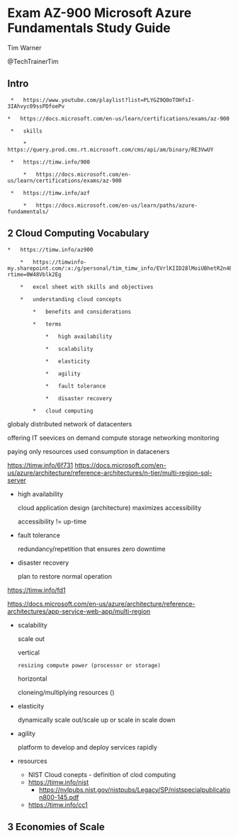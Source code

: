 # Exam AZ-900 Microsoft Azure Fundamentals Study Guide

Tim Warner

@TechTrainerTim

## Intro

     *   https://www.youtube.com/playlist?list=PLYGZ9Q0oTOHfsI-3IAhvyc09ssPDfoePv

    *   https://docs.microsoft.com/en-us/learn/certifications/exams/az-900

     *   skills

         *   https://query.prod.cms.rt.microsoft.com/cms/api/am/binary/RE3VwUY
  
     *   https://timw.info/900

         *   https://docs.microsoft.com/en-us/learn/certifications/exams/az-900

     *   https://timw.info/azf

         *   https://docs.microsoft.com/en-us/learn/paths/azure-fundamentals/

## 2  Cloud Computing Vocabulary

    *   https://timw.info/az900

        *   https://timwinfo-my.sharepoint.com/:x:/g/personal/tim_timw_info/EVrlKIID28lMoiUBhetR2n4BXM9qcbCchmLfQx_Rc5tuQA?rtime=0W48Vblk2Eg

        *   excel sheet with skills and objectives

        *   understanding cloud concepts

            *   benefits and considerations

            *   terms

                *   high availability
  
                *   scalability

                *   elasticity

                *   agility

                *   fault tolerance

                *   disaster recovery

            *   cloud computing

globaly distributed network of datacenters

offering IT seevices on demand
compute 
storage
networking
monitoring

paying only resources used
consumption in dataceners

https://timw.info/6f731
https://docs.microsoft.com/en-us/azure/architecture/reference-architectures/n-tier/multi-region-sql-server

*   high availability

    cloud application design (architecture) maximizes accessibility

    accessibility != up-time

*   fault tolerance

    redundancy/repetition that ensures zero downtime

*   disaster recovery

    plan to restore normal operation

https://timw.info/fd1

https://docs.microsoft.com/en-us/azure/architecture/reference-architectures/app-service-web-app/multi-region

*   scalability

    scale out

    vertical

        resizing compute power (processor or storage)

    horizontal

    cloneing/multiplying resources ()

*   elasticity

    dynamically scale out/scale up or scale in scale down

*   agility

    platform to develop and deploy services rapidly


*   resources

    *   NIST Cloud conepts - definition of clod computing
    *   https://timw.info/nist
        *   https://nvlpubs.nist.gov/nistpubs/Legacy/SP/nistspecialpublication800-145.pdf
    *   https://timw.info/cc1


## 3 Economies of Scale
